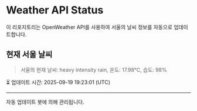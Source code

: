 
# Weather API Status

이 리포지토리는 OpenWeather API를 사용하여 서울의 날씨 정보를 자동으로 업데이트합니다.

## 현재 서울 날씨
> 서울의 현재 날씨: heavy intensity rain, 온도: 17.98°C, 습도: 98%

⏳ 업데이트 시간: 2025-09-19 19:23:01 (UTC)

---
자동 업데이트 봇에 의해 관리됩니다.
